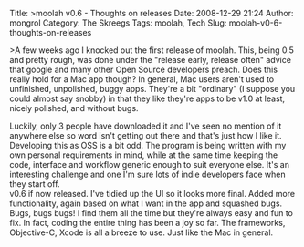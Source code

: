 Title: >moolah v0.6 - Thoughts on releases
Date: 2008-12-29 21:24
Author: mongrol
Category: The Skreegs
Tags: moolah, Tech
Slug: moolah-v0-6-thoughts-on-releases

\>A few weeks ago I knocked out the first release of moolah. This, being
0.5 and pretty rough, was done under the "release early, release often"
advice that google and many other Open Source developers preach. Does
this really hold for a Mac app though? In general, Mac users aren't used
to unfinished, unpolished, buggy apps. They're a bit "ordinary" (I
suppose you could almost say snobby) in that they like they're apps to
be v1.0 at least, nicely polished, and without bugs.

<div>
</div>
<div>
Luckily, only 3 people have downloaded it and I've seen no mention of it
anywhere else so word isn't getting out there and that's just how I like
it. Developing this as OSS is a bit odd. The program is being written
with my own personal requirements in mind, while at the same time
keeping the code, interface and workflow generic enough to suit everyone
else. It's an interesting challenge and one I'm sure lots of indie
developers face when they start off.

</div>
<div>
</div>
<div>
v0.6 if now released. I've tidied up the UI so it looks more final.
Added more functionality, again based on what I want in the app and
squashed bugs. Bugs, bugs bugs! I find them all the time but they're
always easy and fun to fix. In fact, coding the entire thing has been a
joy so far. The frameworks, Objective-C, Xcode is all a breeze to use.
Just like the Mac in general.

</div>


